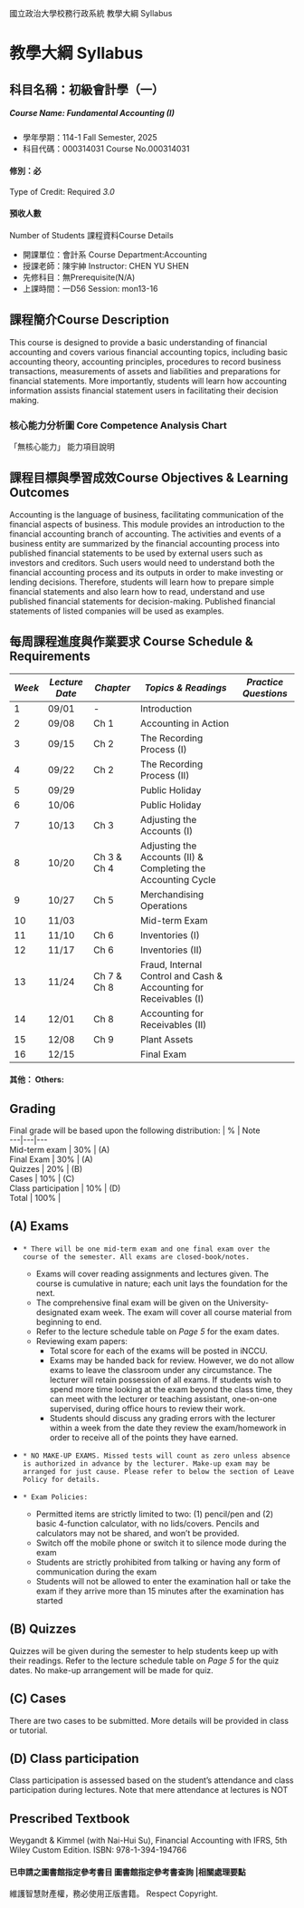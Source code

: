 國立政治大學校務行政系統 教學大綱 Syllabus
# 教學大綱 Syllabus
##  科目名稱：初級會計學（一）
#####  Course Name: Fundamental Accounting (I)
  * 學年學期：114-1 Fall Semester, 2025 
  * 科目代碼：000314031 Course No.000314031
#### 修別：必
Type of Credit: Required 
_3.0_
#### 預收人數
Number of Students
課程資料Course Details
  * 開課單位：會計系 Course Department:Accounting 
  * 授課老師：陳宇紳 Instructor: CHEN YU SHEN 
  * 先修科目：無Prerequisite(N/A)
  * 上課時間：一D56 Session: mon13-16
##  課程簡介Course Description
This course is designed to provide a basic understanding of financial accounting and covers various financial accounting topics, including basic accounting theory, accounting principles, procedures to record business transactions, measurements of assets and liabilities and preparations for financial statements. More importantly, students will learn how accounting information assists financial statement users in facilitating their decision making.
###  核心能力分析圖 Core Competence Analysis Chart
「無核心能力」 
能力項目說明
##  課程目標與學習成效Course Objectives & Learning Outcomes 
Accounting is the language of business, facilitating communication of the financial aspects of business. This module provides an introduction to the financial accounting branch of accounting. The activities and events of a business entity are summarized by the financial accounting process into published financial statements to be used by external users such as investors and creditors. Such users would need to understand both the financial accounting process and its outputs in order to make investing or lending decisions. Therefore, students will learn how to prepare simple financial statements and also learn how to read, understand and use published financial statements for decision-making. Published financial statements of listed companies will be used as examples.
##  每周課程進度與作業要求 Course Schedule & Requirements
_Week_ |  _Lecture Date_ |  _Chapter_ |  _Topics & Readings_ |  _Practice Questions_  
---|---|---|---|---  
1 |  09/01 |  - |  Introduction |   
2 |  09/08 |  Ch 1 |  Accounting in Action  |   
3 |  09/15 |  Ch 2 |  The Recording Process (I) |   
4 |  09/22 |  Ch 2 |  The Recording Process (II) |   
5 |  09/29 |  |  Public Holiday |   
6 |  10/06 |  |  Public Holiday |   
7 |  10/13 |  Ch 3 |  Adjusting the Accounts (I) |   
8 |  10/20 |  Ch 3 & Ch 4 |  Adjusting the Accounts (II) & Completing the Accounting Cycle |   
9 |  10/27 |  Ch 5 |  Merchandising Operations  |   
10 |  11/03 |  |  Mid-term Exam |   
11 |  11/10 |  Ch 6 |  Inventories (I) |   
12 |  11/17 |  Ch 6 |  Inventories (II) |   
13 |  11/24 |  Ch 7  & Ch 8 |  Fraud, Internal Control and Cash & Accounting for Receivables (I) |   
14 |  12/01 |  Ch 8 |  Accounting for Receivables (II) |   
15 |  12/08 |  Ch 9 |  Plant Assets |   
16 |  12/15 |  |  Final Exam |   
####  其他： Others:
## Grading
Final grade will be based upon the following distribution:
|  % |  Note  
---|---|---  
Mid-term exam  |  30% |  (A)  
Final Exam |  30% |  (A)  
Quizzes |  20% |  (B)  
Cases |  10% |  (C)  
Class participation |  10% |  (D)  
Total |  100% |   
## (A) Exams
  *     * There will be one mid-term exam and one final exam over the course of the semester. All exams are closed-book/notes.
    * Exams will cover reading assignments and lectures given. The course is cumulative in nature; each unit lays the foundation for the next.
    * The comprehensive final exam will be given on the University-designated exam week. The exam will cover all course material from beginning to end.
    * Refer to the lecture schedule table on _Page 5_ for the exam dates.
    * Reviewing exam papers:
      * Total score for each of the exams will be posted in iNCCU.
      * Exams may be handed back for review. However, we do not allow exams to leave the classroom under any circumstance. The lecturer will retain possession of all exams. If students wish to spend more time looking at the exam beyond the class time, they can meet with the lecturer or teaching assistant, one-on-one supervised, during office hours to review their work.
      * Students should discuss any grading errors with the lecturer within a week from the date they review the exam/homework in order to receive all of the points they have earned.
  *     * NO MAKE-UP EXAMS. Missed tests will count as zero unless absence is authorized in advance by the lecturer. Make-up exam may be arranged for just cause. Please refer to below the section of Leave Policy for details.
  *     * Exam Policies:
      * Permitted items are strictly limited to two: (1) pencil/pen and (2) basic 4-function calculator, with no lids/covers. Pencils and calculators may not be shared, and won’t be provided.
      * Switch off the mobile phone or switch it to silence mode during the exam
      * Students are strictly prohibited from talking or having any form of communication during the exam
      * Students will not be allowed to enter the examination hall or take the exam if they arrive more than 15 minutes after the examination has started
## (B) Quizzes
Quizzes will be given during the semester to help students keep up with their readings. Refer to the lecture schedule table on _Page 5_ for the quiz dates. No make-up arrangement will be made for quiz.
## (C) Cases
There are two cases to be submitted. More details will be provided in class or tutorial.
## (D) Class participation
Class participation is assessed based on the student’s attendance and class participation during lectures. Note that mere attendance at lectures is NOT
## Prescribed Textbook
Weygandt & Kimmel (with Nai-Hui Su), Financial Accounting with IFRS, 5th Wiley Custom Edition. 
ISBN: 978-1-394-194766
####  已申請之圖書館指定參考書目  圖書館指定參考書查詢 |相關處理要點
維護智慧財產權，務必使用正版書籍。 Respect Copyright.